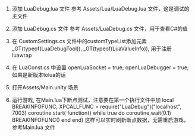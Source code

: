 1. 添加 LuaDebug.lua 文件
	参考 Assets/Lua/LuaDebug.lua 文件，这是调试的主文件
	
2. 添加 LuaDebug.cs 文件
	参考 Assets/LuaDebug.cs 文件，用于查看C#的值

3. 在 CustomSettings.cs 文件中的customTypeList添加元素
	_GT(typeof(LuaDebugTool)),
    _GT(typeof(LuaValueInfo)),
	用于注册luawrap

4. 在 LuaConst.cs 中设置 openLuaSocket = true; openLuaDebugger = true;
	如果是新版本tolua的话

5. 打开Assets/Main.unity 场景

6. 运行游戏, 在Main.lua下断点测试，注意要在第一个执行文件中加
	local BREAKINFOFUNC, XPCALLFUNC = require("LuaDebug")("localhost", 7003)
	coroutine.start(
	function()
		while true do
			coroutine.wait(0.1)
			BREAKINFOFUNC()
		end
	end)
	这样可以实时刷新断点数据，无需重启游戏，参考Main.lua 文件